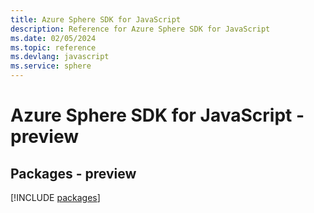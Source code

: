 ```yaml
---
title: Azure Sphere SDK for JavaScript
description: Reference for Azure Sphere SDK for JavaScript
ms.date: 02/05/2024
ms.topic: reference
ms.devlang: javascript
ms.service: sphere
---
```

# Azure Sphere SDK for JavaScript - preview
## Packages - preview
[!INCLUDE [packages](sphere-index.md)]